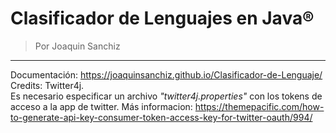 # Clasificador de Lenguajes en Java®
> Por Joaquin Sanchiz
---
Documentación: https://joaquinsanchiz.github.io/Clasificador-de-Lenguaje/
Credits: Twitter4j.  
Es necesario especificar un archivo _"twitter4j.properties"_ con los tokens de acceso a la app de twitter. 
Más informacion: https://themepacific.com/how-to-generate-api-key-consumer-token-access-key-for-twitter-oauth/994/
